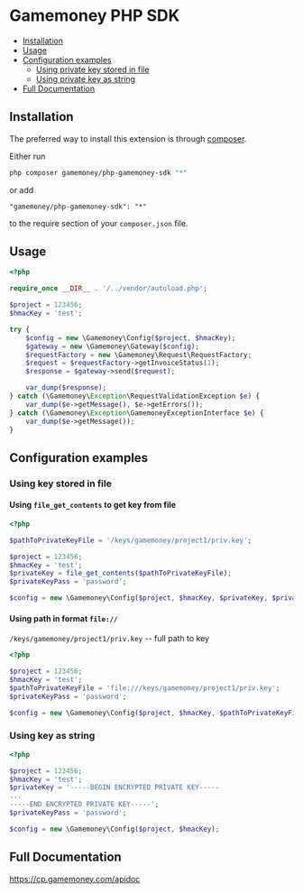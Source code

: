 # Gamemoney PHP SDK

* [Installation](#installation)
* [Usage](#usage)
* [Configuration examples](#config-examples)
    * [Using private key stored in file](#using-key-stored-in-file)
    * [Using private key as string](#using-key-as-string)
* [Full Documentation](#full-documentation)

## Installation

The preferred way to install this extension is through [composer](http://getcomposer.org/download/).

Either run

```sh
php composer gamemoney/php-gamemoney-sdk "*"
```

or add

```
"gamemoney/php-gamemoney-sdk": "*"
```

to the require section of your `composer.json` file.

## Usage

```php
<?php

require_once __DIR__ . '/../vendor/autoload.php';

$project = 123456;
$hmacKey = 'test';

try {
    $config = new \Gamemoney\Config($project, $hmacKey);
    $gateway = new \Gamemoney\Gateway($config);
    $requestFactory = new \Gamemoney\Request\RequestFactory;
    $request = $requestFactory->getInvoiceStatus(1);
    $response = $gateway->send($request);

    var_dump($response);
} catch (\Gamemoney\Exception\RequestValidationException $e) {
    var_dump($e->getMessage(), $e->getErrors());
} catch (\Gamemoney\Exception\GamemoneyExceptionInterface $e) {
    var_dump($e->getMessage());
}
```
## Configuration examples

### Using key stored in file

#### Using `file_get_contents` to get key from file
```php
<?php

$pathToPrivateKeyFile = '/keys/gamemoney/project1/priv.key';

$project = 123456;
$hmacKey = 'test';
$privateKey = file_get_contents($pathToPrivateKeyFile);
$privateKeyPass = 'password';

$config = new \Gamemoney\Config($project, $hmacKey, $privateKey, $privateKeyPass);
```
#### Using path in format `file://`

`/keys/gamemoney/project1/priv.key` -- full path to key

```php
<?php

$project = 123456;
$hmacKey = 'test';
$pathToPrivateKeyFile = 'file:///keys/gamemoney/project1/priv.key';
$privateKeyPass = 'password';

$config = new \Gamemoney\Config($project, $hmacKey, $pathToPrivateKeyFile, $privateKeyPass);
```

### Using key as string
```php
<?php

$project = 123456;
$hmacKey = 'test';
$privateKey = '-----BEGIN ENCRYPTED PRIVATE KEY-----
...
-----END ENCRYPTED PRIVATE KEY-----';
$privateKeyPass = 'password';

$config = new \Gamemoney\Config($project, $hmacKey);
```
## Full Documentation

https://cp.gamemoney.com/apidoc

